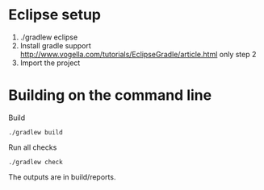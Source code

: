 # Eclipse setup

  1. ./gradlew eclipse
  2. Install gradle support http://www.vogella.com/tutorials/EclipseGradle/article.html only step 2
  3. Import the project
  

# Building on the command line

Build

    ./gradlew build
    

Run all checks

    ./gradlew check

The outputs are in build/reports.
